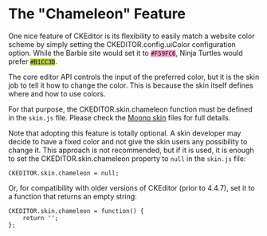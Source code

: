 <!--
Copyright (c) 2003-2018, CKSource - Frederico Knabben. All rights reserved.
For licensing, see LICENSE.md.
-->

# The "Chameleon" Feature

One nice feature of CKEditor is its flexibility to easily match a website color scheme by simply setting the CKEDITOR.config.uiColor configuration option. While the Barbie site would set it to
<code style="background:#F59FC6">#F59FC6</code>, Ninja Turtles would prefer <code style="background:#B1CC3D">#B1CC3D</code>.

The core editor API controls the input of the preferred color, but it is the skin job to tell it how to change the color. This is because the skin itself defines where and how to use colors.

For that purpose, the CKEDITOR.skin.chameleon function must be defined in the `skin.js` file. Please check the [Moono skin](#!/guide/skin_sdk_intro-section-2) files for full details.

Note that adopting this feature is totally optional. A skin developer may decide to have a fixed color and not give the skin users any possibility to change it. This approach is not recommended, but if it is used, it is enough to set the CKEDITOR.skin.chameleon property to `null` in the `skin.js` file:

	CKEDITOR.skin.chameleon = null;

Or, for compatibility with older versions of CKEditor (prior to 4.4.7), set it to a function that returns an empty string:

	CKEDITOR.skin.chameleon = function() {
		return '';
	};
